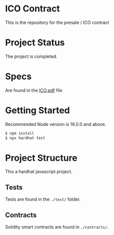 # ICO Contract
This is the repository for the presale / ICO contract

# Project Status
The project is completed. 

# Specs

Are found in the [ICO.pdf](./ICO.pdf) file

# Getting Started
Recommended Node version is 16.0.0 and above.

```bash
$ npm install
$ npx hardhat test 
```

# Project Structure
This a hardhat javascript project.

## Tests

Tests are found in the `./test/` folder.

## Contracts

Solidity smart contracts are found in `./contracts/`.
